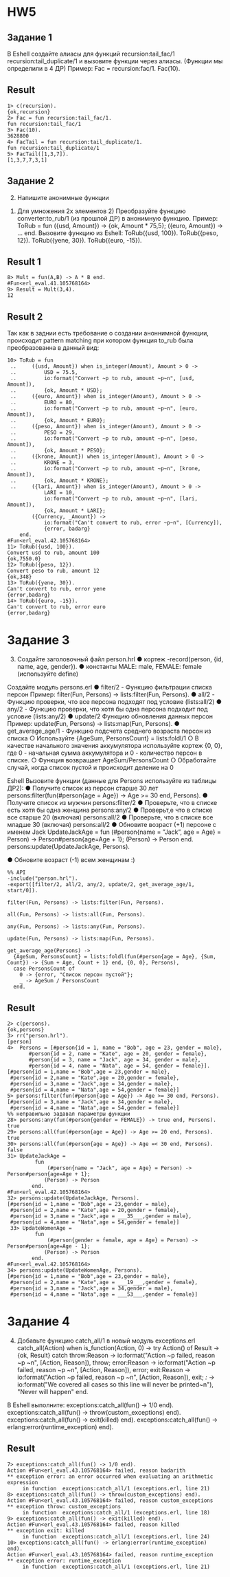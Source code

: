 # HW5 
## Задание 1

В Eshell создайте алиасы для функций  recursion:tail_fac/1 recursion:tail_duplicate/1 и вызовите функции через алиасы. (Функции мы определили в 4 ДР)
Пример:
	Fac = recursion:fac/1.
	Fac(10).

## Result

```
1> c(recursion).
{ok,recursion}
2> Fac = fun recursion:tail_fac/1.
fun recursion:tail_fac/1
3> Fac(10).
3628800
4> FacTail = fun recursion:tail_duplicate/1.
fun recursion:tail_duplicate/1
5> FacTail([1,3,7]).
[1,3,7,7,3,1]
```

## Задание 2

2.	Напишите анонимные функции
1) Для умножения 2х элементов
	2) Преобразуйте функцию converter:to_rub/1 (из прошлой ДР) в анонимную  функцию. Пример:
	ToRub = fun ({usd, Amount}) -> {ok, Amount * 75,5}; ({euro, Amount}) -> … end.
Вызовите функцию из Eshell:
	ToRub({usd, 100}).
ToRub({peso, 12}).
ToRub({yene, 30}).
ToRub({euro, -15}).

## Result 1

```
8> Mult = fun(A,B) -> A * B end.
#Fun<erl_eval.41.105768164>
9> Result = Mult(3,4).
12
```

## Result 2

Так как в заднии есть требование о создании аноннимной функции, происходит pattern matching при котором функция to_rub была преобразованна в данный вид:

```
10> ToRub = fun
 ..     ({usd, Amount}) when is_integer(Amount), Amount > 0 ->
 ..         USD = 75.5,
 ..         io:format("Convert ~p to rub, amount ~p~n", [usd, Amount]),
 ..         {ok, Amount * USD};
 ..     ({euro, Amount}) when is_integer(Amount), Amount > 0 ->
 ..         EURO = 80,
 ..         io:format("Convert ~p to rub, amount ~p~n", [euro, Amount]),
 ..         {ok, Amount * EURO};
 ..     ({peso, Amount}) when is_integer(Amount), Amount > 0 ->
 ..         PESO = 29,
 ..         io:format("Convert ~p to rub, amount ~p~n", [peso, Amount]),
 ..         {ok, Amount * PESO};
 ..     ({krone, Amount}) when is_integer(Amount), Amount > 0 ->
 ..         KRONE = 3,
 ..         io:format("Convert ~p to rub, amount ~p~n", [krone, Amount]),
 ..         {ok, Amount * KRONE};
 ..     ({lari, Amount}) when is_integer(Amount), Amount > 0 ->
            LARI = 10,
            io:format("Convert ~p to rub, amount ~p~n", [lari, Amount]),
            {ok, Amount * LARI};
        ({Currency, _Amount}) ->
            io:format("Can't convert to rub, error ~p~n", [Currency]),
            {error, badarg}
    end.
#Fun<erl_eval.42.105768164>
11> ToRub({usd, 100}).
Convert usd to rub, amount 100
{ok,7550.0}
12> ToRub({peso, 12}).
Convert peso to rub, amount 12
{ok,348}
13> ToRub({yene, 30}).
Can't convert to rub, error yene
{error,badarg}
14> ToRub({euro, -15}).
Can't convert to rub, error euro
{error,badarg}

```

# Задание 3 

3.	Создайте заголовочный файл person.hrl
●	кортеж -record(person, {id, name, age, gender}).
●	константы MALE: male, FEMALE: female (используйте define)

Создайте модуль persons.erl
●	filter/2 - Функцию фильтрации списка персон
Пример:
filter(Fun, Persons) -> lists:filter(Fun, Persons).
●	all/2 - Функцию проверки, что все персона подходят под условие (lists:all/2)
●	any/2 - Функцию проверки, что хотя бы одна персона подходит под условие (lists:any/2)
●	update/2 Функцию обновления данных персон
Пример:
			update(Fun, Persons) -> lists:map(Fun, Persons).
●	get_average_age/1 - Функцию подсчета среднего возраста персон из списка
○	Используйте {AgeSum, PersonsCount} = lists:foldl/1
○	В качестве начального значения аккумулятора используйте кортеж {0, 0}, где 0 - начальная сумма аккумулятора и 0 - количество персон в списке.
○	Функция возвращает AgeSum/PersonsCount
○	Обработайте случай, когда список пустой и происходит деление на 0

Eshell Вызовите функции (данные для Persons используйте из таблицы ДР2): 
●	Получите список из персон старше 30 лет
persons:filter(fun(#person{age = Age}) -> Age >= 30 end, Persons).
●	Получите список из мужчин
persons:filter/2
●	Проверьте, что в списке есть хотя бы одна женщина
persons:any/2
●	Проверьт,е что в списке все старше 20 (включая)
persons:all/2
●	Проверьте, что в списке все младше 30 (включая)
persons:all/2
●	Обновите возраст (+1) персоне с именем Jack
UpdateJackAge = 
     fun
         (#person{name = ”Jack”, age = Age} = Person) ->  Person#person{age=Age + 1};
        (Person) -> Person
    end.
persons:update(UpdateJackAge, Persons).

●	Обновите возраст (-1) всем женщинам :) 

```
%% API
-include("person.hrl").
-export([filter/2, all/2, any/2, update/2, get_average_age/1, start/0]).

filter(Fun, Persons) -> lists:filter(Fun, Persons).

all(Fun, Persons) -> lists:all(Fun, Persons).

any(Fun, Persons) -> lists:any(Fun, Persons).

update(Fun, Persons) -> lists:map(Fun, Persons).

get_average_age(Persons) ->
  {AgeSum, PersonsCount} = lists:foldl(fun(#person{age = Age}, {Sum, Count}) -> {Sum + Age, Count + 1} end, {0, 0}, Persons),
  case PersonsCount of
    0 -> {error, "Список персон пустой"};
    _ -> AgeSum / PersonsCount
  end.
```

## Result
```
2> c(persons).
{ok,persons}
3> rr("person.hrl").
[person]
4>  Persons = [#person{id = 1, name = "Bob", age = 23, gender = male},
       #person{id = 2, name = "Kate", age = 20, gender = female},
       #person{id = 3, name = "Jack", age = 34, gender = male},
       #person{id = 4, name = "Nata", age = 54, gender = female}].
[#person{id = 1,name = "Bob",age = 23,gender = male},
 #person{id = 2,name = "Kate",age = 20,gender = female},
 #person{id = 3,name = "Jack",age = 34,gender = male},
 #person{id = 4,name = "Nata",age = 54,gender = female}]
5> persons:filter(fun(#person{age = Age}) -> Age >= 30 end, Persons).
[#person{id = 3,name = "Jack",age = 34,gender = male},
 #person{id = 4,name = "Nata",age = 54,gender = female}]
%% неправильно задавал параметры функции
28> persons:any(fun(#person{gender = FEMALE}) -> true end, Persons).
true
29> persons:all(fun(#person{age = Age}) -> Age >= 20 end, Persons).
true
30> persons:all(fun(#person{age = Age}) -> Age =< 30 end, Persons).
false
31> UpdateJackAge =
         fun
             (#person{name = "Jack", age = Age} = Person) ->  Person#person{age=Age + 1};
            (Person) -> Person
        end.
#Fun<erl_eval.42.105768164>
32> persons:update(UpdateJackAge, Persons).
[#person{id = 1,name = "Bob",age = 23,gender = male},
 #person{id = 2,name = "Kate",age = 20,gender = female},
 #person{id = 3,name = "Jack",age = ___35___,gender = male},
 #person{id = 4,name = "Nata",age = 54,gender = female}]
 33> UpdateWomenAge =
         fun
             (#person{gender = female, age = Age} = Person) ->  Person#person{age=Age - 1};
            (Person) -> Person
        end.
#Fun<erl_eval.42.105768164>
34> persons:update(UpdateWomenAge, Persons).
[#person{id = 1,name = "Bob",age = 23,gender = male},
 #person{id = 2,name = "Kate",age = ___19___,gender = female},
 #person{id = 3,name = "Jack",age = 34,gender = male},
 #person{id = 4,name = "Nata",age = ___53___,gender = female}]

```

# Задание 4 
4.	Добавьте функцию catch_all/1 в новый модуль exceptions.erl
catch_all(Action) when is_function(Action, 0) ->
  try Action() of
    Result -> {ok, Result}
  catch
    throw:Reason ->
      io:format("Action ~p failed, reason ~p ~n", [Action, Reason]),
      throw;
    error:Reason ->
      io:format("Action ~p failed, reason ~p ~n", [Action, Reason]),
      error;
    exit:Reason ->
      io:format("Action ~p failed, reason ~p ~n", [Action, Reason]),
      exit;
    _:_ ->
      io:format("We covered all cases so this line will never be printed~n"),
      "Never will happen"
  end.

В Eshell выполните:
	exceptions:catch_all(fun() -> 1/0 end).
exceptions:catch_all(fun() -> throw(custom_exceptions) end).
exceptions:catch_all(fun() -> exit(killed) end).
exceptions:catch_all(fun() -> erlang:error(runtime_exception) end).

## Result
```
7> exceptions:catch_all(fun() -> 1/0 end).
Action #Fun<erl_eval.43.105768164> failed, reason badarith
** exception error: an error occurred when evaluating an arithmetic expression
     in function  exceptions:catch_all/1 (exceptions.erl, line 21)
8> exceptions:catch_all(fun() -> throw(custom_exceptions) end).
Action #Fun<erl_eval.43.105768164> failed, reason custom_exceptions
** exception throw: custom_exceptions
     in function  exceptions:catch_all/1 (exceptions.erl, line 18)
9> exceptions:catch_all(fun() -> exit(killed) end).
Action #Fun<erl_eval.43.105768164> failed, reason killed
** exception exit: killed
     in function  exceptions:catch_all/1 (exceptions.erl, line 24)
10> exceptions:catch_all(fun() -> erlang:error(runtime_exception) end).
Action #Fun<erl_eval.43.105768164> failed, reason runtime_exception
** exception error: runtime_exception
     in function  exceptions:catch_all/1 (exceptions.erl, line 21)
```